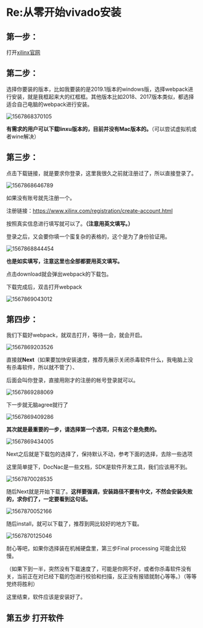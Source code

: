 # Re:从零开始vivado安装

## 第一步：
打开[xilinx官网](https://www.xilinx.com/support/download/index.html/content/xilinx/en/downloadNav/vivado-design-tools/2019-1.html)

## 第二步：

选择你要装的版本，比如我要装的是2019.1版本的windows版，选择webpack进行安装，就是我框起来大的红框框。其他版本比如2018、2017版本类似，都选择适合自己电脑的webpack进行安装。

![1567868370105](readme.assets\1567868370105.png)

**有需求的用户可以下载linxu版本的，目前并没有Mac版本的。**（可以尝试虚拟机或者wine解决）

## 第三步：

点击下载链接，就是要求你登录，这里我很久之前就注册过了，所以直接登录了。

![1567868646789](readme.assets\1567868646789.png)

如果没有账号就先注册一个。

注册链接：https://www.xilinx.com/registration/create-account.html

按照真实信息进行填写就可以了。**（注意用英文填写。）**

登录之后，又会要你填一个蛮复杂的表格的，这个是为了身份验证用。

![1567868844454](readme.assets\1567868844454.png)



**也是如实填写，注意这里也全部都要用英文填写。**

点击download就会弹出webpack的下载包。

下载完成后，双击打开webpack

![1567869043012](readme.assets\1567869043012.png)

##	第四步：

我们下载好webpack，就双击打开，等待一会，就会开启。

![1567869203526](readme.assets\1567869203526.png)

直接就**Next**（如果要加快安装速度，推荐先展示关闭杀毒软件什么，我电脑上没有杀毒软件，所以就不管了）、

后面会叫你登录，直接用刚才的注册的帐号登录就可以。

![1567869288069](readme.assets\1567869288069.png)

下一步就无脑agree就行了

![1567869409286](readme.assets\1567869409286.png)

**其次就是最重要的一步，请选择第一个选项，只有这个是免费的。**

![1567869434005](readme.assets\1567869434005.png)

Next之后就是下载包的选择了，保持默认不动，参考下面的选择，去除一些选项

这里简单提下，DocNac是一些文档，SDK是软件开发工具，我们应该用不到。

![1567870028535](readme.assets\1567870028535.png)

随后Next就是开始下载了。**这样要强调，安装路径不要有中文，不然会安装失败的，求你们了，一定要看到这句话。**

![1567870052166](readme.assets\1567870052166.png)

随后install，就可以下载了，推荐到网比较好的地方下载。

![1567870125046](readme.assets\1567870125046.png)

耐心等吧，如果你选择装在机械硬盘里，第三步Final processing 可能会比较慢。

（如果下到一半，突然没有下载速度了，可能是你网不好，或者你杀毒软件没有关，当前正在对已经下载的包进行校验和扫描，反正没有报错就耐心等等。）（等等党终将胜利）

这里结束，软件应该是安装好了。

## 第五步 打开软件

